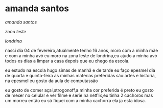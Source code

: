<h1>amanda santos</h1>


<p><em>amanda santos</em></p>
<p><em>zona leste</em></p>
<p><em>londrina</em></p>

<p>nasci dia 04 de fevereiro,atualmente tenho 16 anos,
moro com a minha mãe e com a minha avó eu moro na zona leste de londrina,eu ajudo a minha avó todos os dias a limpar a casa depois que eu chego da escola.</p>

<p>eu estudo na escola hugo simas de manhã e de tarde eu faço epesmel dia de quarta e quinta-feira
as minhas materias preferidas são artes e historia, na epesmel eu gosto da aula de computassão</p>

<p>eu gosto de comer açai,strogonoff,a minha cor preferida é preto
eu gosto de mexer no celular e ver filme e serie na netflix,eu tinha 2 cachoros mas um morreu então eu só fiquei com a minha cachorra ela ja esta idosa.</p>
